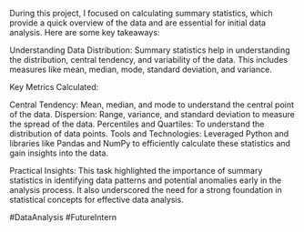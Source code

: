 During this project, I focused on calculating summary statistics, which provide a quick overview of the data and are essential for initial data analysis. Here are some key takeaways:

Understanding Data Distribution: Summary statistics help in understanding the distribution, central tendency, and variability of the data. This includes measures like mean, median, mode, standard deviation, and variance.

Key Metrics Calculated:

Central Tendency: Mean, median, and mode to understand the central point of the data.
Dispersion: Range, variance, and standard deviation to measure the spread of the data.
Percentiles and Quartiles: To understand the distribution of data points.
Tools and Technologies: Leveraged Python and libraries like Pandas and NumPy to efficiently calculate these statistics and gain insights into the data.

Practical Insights: This task highlighted the importance of summary statistics in identifying data patterns and potential anomalies early in the analysis process. It also underscored the need for a strong foundation in statistical concepts for effective data analysis.


#DataAnalysis #FutureIntern
